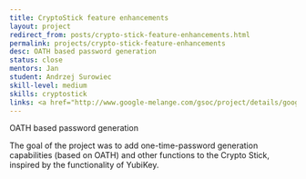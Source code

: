```yaml
---
title: CryptoStick feature enhancements
layout: project
redirect_from: posts/crypto-stick-feature-enhancements.html
permalink: projects/crypto-stick-feature-enhancements
desc: OATH based password generation
status: close
mentors: Jan
student: Andrzej Surowiec
skill-level: medium
skills: cryptostick
links: <a href="http://www.google-melange.com/gsoc/project/details/google/gsoc2012/emeryth/5741031244955648">GSoC page</a>
---
```

OATH based password generation

The goal of the project was to add one-time-password generation capabilities (based on OATH) and other functions to the Crypto Stick, inspired by the functionality of YubiKey.

